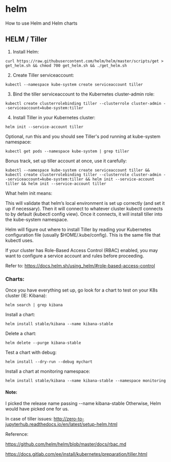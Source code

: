 # helm
How to use Helm and Helm charts

## HELM / Tiller

1. Install Helm:
```
curl https://raw.githubusercontent.com/helm/helm/master/scripts/get > get_helm.sh && chmod 700 get_helm.sh && ./get_helm.sh
```

2. Create Tiller serviceaccount:
```
kubectl --namespace kube-system create serviceaccount tiller
```

3. Bind the tiller serviceaccount to the Kubernetes cluster-admin role:
```
kubectl create clusterrolebinding tiller --clusterrole cluster-admin --serviceaccount=kube-system:tiller
```

4. Install Tiller in your Kubernetes cluster:
```
helm init --service-account tiller
```

Optional, run this and you should see Tiller's pod running at kube-system namespace:
```
kubectl get pods --namespace kube-system | grep tiller
```

Bonus track, set up tiller account at once, use it carefully:
```
kubectl --namespace kube-system create serviceaccount tiller && kubectl create clusterrolebinding tiller --clusterrole cluster-admin --serviceaccount=kube-system:tiller && helm init --service-account tiller && helm init --service-account tiller
```

What helm init means:

This will validate that helm’s local environment is set up correctly (and set it up if necessary). Then it will connect to whatever cluster kubectl connects to by default (kubectl config view). Once it connects, it will install tiller into the kube-system namespace.

Helm will figure out where to install Tiller by reading your Kubernetes configuration file (usually $HOME/.kube/config). This is the same file that kubectl uses.

If your cluster has Role-Based Access Control (RBAC) enabled, you may want to configure a service account and rules before proceeding.

Refer to: https://docs.helm.sh/using_helm/#role-based-access-control 


### Charts:

Once you have everything set up, go look for a chart to test on your K8s cluster (IE: Kibana):
```
helm search | grep kibana
```
Install a chart:
```
helm install stable/kibana --name kibana-stable
```
Delete a chart:
```
helm delete --purge kibana-stable
```
Test a chart with debug:
```
helm install --dry-run --debug mychart
```
Install a chart at monitoring namespace:
```
helm install stable/kibana --name kibana-stable --namespace monitoring
```

#### Note:
I picked the release name passing --name kibana-stable Otherwise, Helm would have picked one for us.

In case of tiller issues: http://zero-to-jupyterhub.readthedocs.io/en/latest/setup-helm.html

Reference:

https://github.com/helm/helm/blob/master/docs/rbac.md

https://docs.gitlab.com/ee/install/kubernetes/preparation/tiller.html
